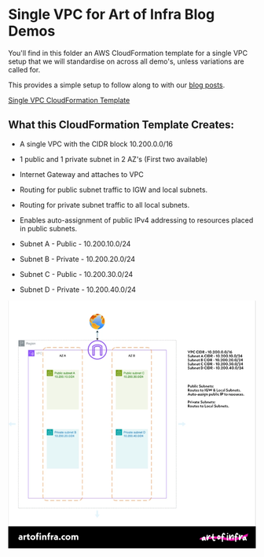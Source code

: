 # Single VPC for Art of Infra Blog Demos

You'll find in this folder an AWS CloudFormation template for a single VPC setup that we will standardise on across all demo's, unless variations are called for. 

This provides a simple setup to follow along to with our [blog posts](https://artofinfra.com).

[Single VPC CloudFormation Template](single-vpc.yaml)

## What this CloudFormation Template Creates:
- A single VPC with the CIDR block 10.200.0.0/16
- 1 public and 1 private subnet in 2 AZ's (First two available)
- Internet Gateway and attaches to VPC
- Routing for public subnet traffic to IGW and local subnets.
- Routing for private subnet traffic to all local subnets. 
- Enables auto-assignment of public IPv4 addressing to resources placed in public subnets.

- Subnet A - Public - 10.200.10.0/24
- Subnet B - Private - 10.200.20.0/24
- Subnet C - Public - 10.200.30.0/24
- Subnet D - Private - 10.200.40.0/24

![Single VPC Diagram for Art of Infra](single-vpc-diagram.webp)
